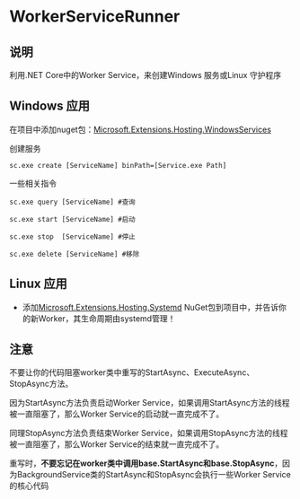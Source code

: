 # WorkerServiceRunner

## 说明

利用.NET Core中的Worker Service，来创建Windows 服务或Linux 守护程序

## Windows 应用

在项目中添加nuget包：[Microsoft.Extensions.Hosting.WindowsServices](https://www.nuget.org/packages/Microsoft.Extensions.Hosting.WindowsServices)

创建服务

```
sc.exe create [ServiceName] binPath=[Service.exe Path]
```

一些相关指令

```
sc.exe query [ServiceName] #查询

sc.exe start [ServiceName] #启动

sc.exe stop  [ServiceName] #停止

sc.exe delete [ServiceName] #移除
```

## Linux 应用

- 添加[Microsoft.Extensions.Hosting.Systemd](https://www.nuget.org/packages/Microsoft.Extensions.Hosting.Systemd) NuGet包到项目中，并告诉你的新Worker，其生命周期由systemd管理！

  

## 注意

不要让你的代码阻塞worker类中重写的StartAsync、ExecuteAsync、StopAsync方法。

因为StartAsync方法负责启动Worker Service，如果调用StartAsync方法的线程被一直阻塞了，那么Worker Service的启动就一直完成不了。

同理StopAsync方法负责结束Worker Service，如果调用StopAsync方法的线程被一直阻塞了，那么Worker Service的结束就一直完成不了。

重写时，**不要忘记在worker类中调用base.StartAsync和base.StopAsync**，因为BackgroundService类的StartAsync和StopAsync会执行一些Worker Service的核心代码